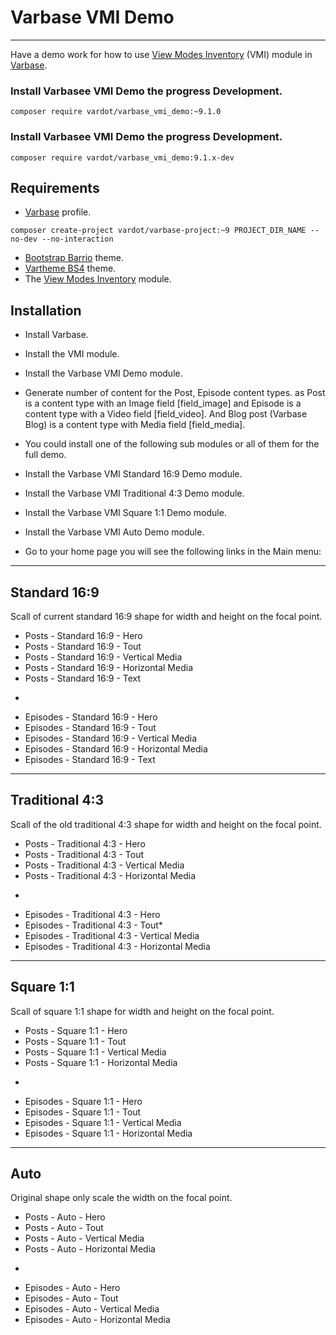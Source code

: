 # Varbase VMI Demo
---

Have a demo work for how to use
 [View Modes Inventory](https://www.drupal.org/project/vmi) (VMI) module in
 [Varbase](https://www.drupal.org/project/varbase).

### Install Varbasee VMI Demo the progress Development.
```
composer require vardot/varbase_vmi_demo:~9.1.0
```

### Install Varbasee VMI Demo the progress Development.

```
composer require vardot/varbase_vmi_demo:9.1.x-dev
```

## Requirements
* [Varbase](https://www.drupal.org/project/varbase) profile.
```
composer create-project vardot/varbase-project:~9 PROJECT_DIR_NAME --no-dev --no-interaction
```
* [Bootstrap Barrio](https://www.drupal.org/project/bootstrap_barrio) theme.
* [Vartheme BS4](https://www.drupal.org/project/vartheme_bs4) theme.
* The [View Modes Inventory](https://www.drupal.org/project/vmi) module.

## Installation
* Install Varbase.
* Install the VMI module.
* Install the Varbase VMI Demo module.
* Generate number of content for the Post, Episode content types.
  as Post is a content type with an Image field [field_image]
  and Episode is a content type with a Video field [field_video].
  And Blog post (Varbase Blog) is a content type with Media field [field_media].
* You could install one of the following sub modules or all of them for the
  full demo. 
* Install the Varbase VMI Standard 16:9 Demo module.
* Install the Varbase VMI Traditional 4:3 Demo module.
* Install the Varbase VMI Square 1:1 Demo module.
* Install the Varbase VMI Auto Demo module.

* Go to your home page you will see the following links in the Main menu:

--------------------------------------------------------------------------------

## Standard 16:9

Scall of current standard 16:9 shape for width and height on the focal point.

* Posts - Standard 16:9 - Hero
* Posts - Standard 16:9 - Tout
* Posts - Standard 16:9 - Vertical Media
* Posts - Standard 16:9 - Horizontal Media
* Posts - Standard 16:9 - Text
-
* Episodes - Standard 16:9 - Hero
* Episodes - Standard 16:9 - Tout
* Episodes - Standard 16:9 - Vertical Media
* Episodes - Standard 16:9 - Horizontal Media
* Episodes - Standard 16:9 - Text

--------------------------------------------------------------------------------

## Traditional 4:3

Scall of the old traditional 4:3 shape for width and height on the focal point.

* Posts - Traditional 4:3 - Hero
* Posts - Traditional 4:3 - Tout
* Posts - Traditional 4:3 - Vertical Media
* Posts - Traditional 4:3 - Horizontal Media
-
* Episodes - Traditional 4:3 - Hero
* Episodes - Traditional 4:3 - Tout*
* Episodes - Traditional 4:3 - Vertical Media
* Episodes - Traditional 4:3 - Horizontal Media

--------------------------------------------------------------------------------

## Square 1:1

Scall of square 1:1 shape for width and height on the focal point.

* Posts - Square 1:1 - Hero
* Posts - Square 1:1 - Tout
* Posts - Square 1:1 - Vertical Media
* Posts - Square 1:1 - Horizontal Media
-
* Episodes - Square 1:1 - Hero
* Episodes - Square 1:1 - Tout
* Episodes - Square 1:1 - Vertical Media
* Episodes - Square 1:1 - Horizontal Media

--------------------------------------------------------------------------------

## Auto

Original shape only scale the width on the focal point.

* Posts - Auto - Hero
* Posts - Auto - Tout
* Posts - Auto - Vertical Media
* Posts - Auto - Horizontal Media
-
* Episodes - Auto - Hero
* Episodes - Auto - Tout
* Episodes - Auto - Vertical Media
* Episodes - Auto - Horizontal Media